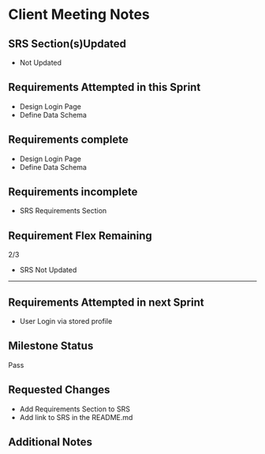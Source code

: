 # Client Meeting Notes

## SRS Section(s)Updated

- Not Updated

## Requirements Attempted in this Sprint

- Design Login Page
- Define Data Schema

## Requirements complete
- Design Login Page
- Define Data Schema

## Requirements incomplete

- SRS Requirements Section

## Requirement Flex Remaining

2/3 
- SRS Not Updated
---

## Requirements Attempted in next Sprint

- User Login via stored profile

## Milestone Status

Pass

## Requested Changes

- Add Requirements Section to SRS
- Add link to SRS in the README.md
  
## Additional Notes


